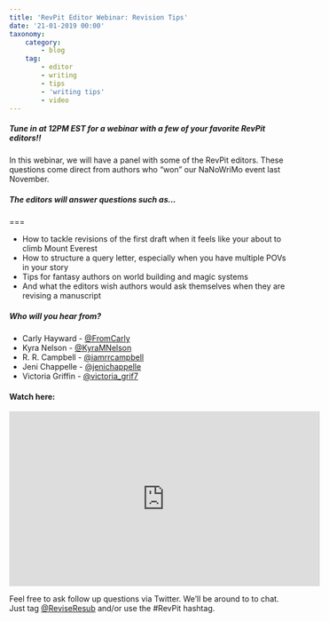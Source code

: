 ```yaml
---
title: 'RevPit Editor Webinar: Revision Tips'
date: '21-01-2019 00:00'
taxonomy:
    category:
        - blog
    tag:
        - editor
        - writing
        - tips
        - 'writing tips'
        - video
---
```


##### Tune in at 12PM EST for a webinar with a few of your favorite RevPit editors!! 

In this webinar, we will have a panel with some of the RevPit editors. These questions come direct from authors who “won” our NaNoWriMo event last November. 

##### The editors will answer questions such as...

===

 * How to tackle revisions of the first draft when it feels like your about to climb Mount Everest
 * How to structure a query letter, especially when you have multiple POVs in your story
 * Tips for fantasy authors on world building and magic systems 
 * And what the editors wish authors would ask themselves when they are revising a manuscript
 
##### Who will you hear from?
 
 * Carly Hayward - [@FromCarly](https://twitter.com/FromCarly?target=_blank)
 * Kyra Nelson - [@KyraMNelson](https://twitter.com/KyraMNelson?target=_blank) 
 * R. R. Campbell  - [@iamrrcampbell](https://twitter.com/iamrrcampbell?target=_blank)
 * Jeni Chappelle - [@jenichappelle](https://twitter.com/jenichappelle?target=_blank) 
 * Victoria Griffin - [@victoria_grif7](https://twitter.com/victoria_grif7?target=_blank) 
 
#### Watch here: 

<iframe width="560" height="315" src="https://www.youtube.com/embed/pxdMMbwu-Tw" frameborder="0" allow="accelerometer; autoplay; encrypted-media; gyroscope; picture-in-picture" allowfullscreen></iframe>
 
Feel free to ask follow up questions via Twitter. We’ll be around to to chat. Just tag [@ReviseResub](https://twitter.com/ReviseResub?target=_blank) and/or use the #RevPit hashtag.
